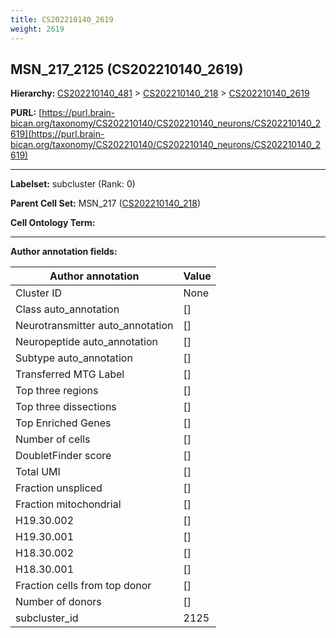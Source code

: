 ```yaml
---
title: CS202210140_2619
weight: 2619
---
```

## MSN_217_2125 (CS202210140_2619)
<b>Hierarchy: </b>
[CS202210140_481](../CS202210140_481) >
[CS202210140_218](../CS202210140_218) >
[CS202210140_2619](../CS202210140_2619)

**PURL:** [https://purl.brain-bican.org/taxonomy/CS202210140/CS202210140_neurons/CS202210140_2619](https://purl.brain-bican.org/taxonomy/CS202210140/CS202210140_neurons/CS202210140_2619)

---


**Labelset:** subcluster (Rank: 0)

**Parent Cell Set:** MSN_217 ([CS202210140_218](../CS202210140_218))



**Cell Ontology Term:** 

[MARKER GENES.]: #


---

[TRANSFERRED ANNOTATIONS.]: #


[AUTHOR ANNOTATION FIELDS.]: #


**Author annotation fields:**

| Author annotation | Value |
|-------------------|-------|
|Cluster ID|None|
|Class auto_annotation|[]|
|Neurotransmitter auto_annotation|[]|
|Neuropeptide auto_annotation|[]|
|Subtype auto_annotation|[]|
|Transferred MTG Label|[]|
|Top three regions|[]|
|Top three dissections|[]|
|Top Enriched Genes|[]|
|Number of cells|[]|
|DoubletFinder score|[]|
|Total UMI|[]|
|Fraction unspliced|[]|
|Fraction mitochondrial|[]|
|H19.30.002|[]|
|H19.30.001|[]|
|H18.30.002|[]|
|H18.30.001|[]|
|Fraction cells from top donor|[]|
|Number of donors|[]|
|subcluster_id|2125|
